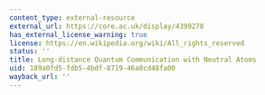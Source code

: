 ```yaml
---
content_type: external-resource
external_url: https://core.ac.uk/display/4399278
has_external_license_warning: true
license: https://en.wikipedia.org/wiki/All_rights_reserved
status: ''
title: Long-distance Quantum Communication with Neutral Atoms
uid: 189a0fd5-fdb5-4bdf-8719-46a8cd48fa00
wayback_url: ''
---
```

